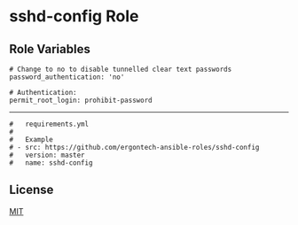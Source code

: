 sshd-config Role
=========


Role Variables
--------------

```
# Change to no to disable tunnelled clear text passwords
password_authentication: 'no'

# Authentication:
permit_root_login: prohibit-password
```

----------------

```
#   requirements.yml
#
#   Example
# - src: https://github.com/ergontech-ansible-roles/sshd-config
#   version: master
#   name: sshd-config
```

License
-------

[MIT](LICENSE)